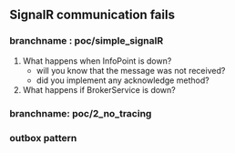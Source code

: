 ## SignalR communication fails

### branchname : poc/simple_signalR
1. What happens when InfoPoint is down?
    - will you know that the message was not received? 
    - did you implement any acknowledge method? 
2. What happens if BrokerService is down?

### branchname: poc/2_no_tracing

### outbox pattern
